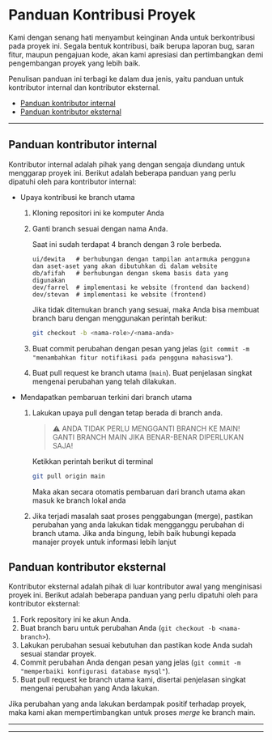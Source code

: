 # Panduan Kontribusi Proyek

Kami dengan senang hati menyambut keinginan Anda untuk berkontribusi pada proyek ini. Segala bentuk kontribusi, baik berupa laporan bug, saran fitur, maupun pengajuan kode, akan kami apresiasi dan pertimbangkan demi pengembangan proyek yang lebih baik.

Penulisan panduan ini terbagi ke dalam dua jenis, yaitu panduan untuk kontributor internal dan kontributor eksternal. 
- [Panduan kontributor internal](#panduan-kontributor-internal)
- [Panduan kontributor eksternal](#panduan-kontributor-eksternal)

---

## Panduan kontributor internal

Kontributor internal adalah pihak yang dengan sengaja diundang untuk menggarap proyek ini. Berikut adalah beberapa panduan yang perlu dipatuhi oleh para kontributor internal:

- Upaya kontribusi ke branch utama
    1. Kloning repositori ini ke komputer Anda
    2. Ganti branch sesuai dengan nama Anda.

        Saat ini sudah terdapat 4 branch dengan 3 role berbeda.
        ```
        ui/dewita   # berhubungan dengan tampilan antarmuka pengguna dan aset-aset yang akan dibutuhkan di dalam website
        db/afifah   # berhubungan dengan skema basis data yang digunakan
        dev/farrel  # implementasi ke website (frontend dan backend)
        dev/stevan  # implementasi ke website (frontend)
        ```
        
        Jika tidak ditemukan branch yang sesuai, maka Anda bisa membuat branch baru dengan menggunakan perintah berikut:
        ```bash
        git checkout -b <nama-role>/<nama-anda>
        ```

    3. Buat commit perubahan dengan pesan yang jelas (`git commit -m "menambahkan fitur notifikasi pada pengguna mahasiswa"`).
    4. Buat pull request ke branch utama (`main`). Buat penjelasan singkat mengenai perubahan yang telah dilakukan.

- Mendapatkan pembaruan terkini dari branch utama
    1. Lakukan upaya pull dengan tetap berada di branch anda. 

        > ⚠️  ANDA TIDAK PERLU MENGGANTI BRANCH KE MAIN! GANTI BRANCH MAIN JIKA BENAR-BENAR DIPERLUKAN SAJA!

        Ketikkan perintah berikut di terminal
        ```bash
        git pull origin main
        ```
        Maka akan secara otomatis pembaruan dari branch utama akan masuk ke branch lokal anda
    2. Jika terjadi masalah saat proses penggabungan (merge), pastikan perubahan yang anda lakukan tidak mengganggu perubahan di branch utama. Jika anda bingung, lebih baik hubungi kepada manajer proyek untuk informasi lebih lanjut

## Panduan kontributor eksternal

Kontributor eksternal adalah pihak di luar kontributor awal yang menginisasi proyek ini. Berikut adalah beberapa panduan yang perlu dipatuhi oleh para kontributor eksternal:
1. Fork repository ini ke akun Anda.
2. Buat branch baru untuk perubahan Anda (`git checkout -b <nama-branch>`).
3. Lakukan perubahan sesuai kebutuhan dan pastikan kode Anda sudah sesuai standar proyek.
4. Commit perubahan Anda dengan pesan yang jelas (`git commit -m "memperbaiki konfigurasi database mysql"`).
5. Buat pull request ke branch utama kami, disertai penjelasan singkat mengenai perubahan yang Anda lakukan.

Jika perubahan yang anda lakukan berdampak positif terhadap proyek, maka kami akan mempertimbangkan untuk proses *merge* ke branch main.

---
---
